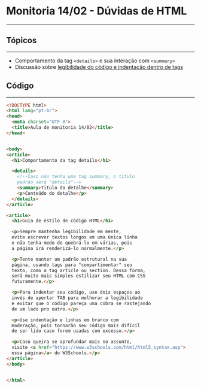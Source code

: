 # Monitoria 14/02 - Dúvidas de HTML

---

## Tópicos
---

-  Comportamento da tag `<details>` e sua interação com `<summary>`
-  Discussão sobre [legibilidade do código e indentação dentro de tags](https://www.w3schools.com/html/html5_syntax.asp)

## Código
---

```html
<!DOCTYPE html>
<html lang="pt-br">
<head>
  <meta charset="UTF-8">
  <title>Aula de monitoria 14/02</title>
</head>


<body>
<article>
  <h1>Comportamento da tag details</h1>

  <details>
    <!--Caso não tenha uma tag summary, o título
    padrão será "details"-->
    <summary>Titulo do detalhe</summary>
    <p>Conteúdo do detalhe</p>
  </details>
</article>

<article>
  <h1>Guia de estilo de código HTML</h1>

  <p>Sempre mantenha legibilidade em mente,
  evite escrever textos longos em uma única linha
  e não tenha medo de quebrá-lo em várias, pois
  a página irá renderizá-lo normalmente.</p>

  <p>Tente manter um padrão estrutural na sua
  página, usando tags para "compartimentar" seu
  texto, como a tag article ou section. Dessa forma, 
  será muito mais simples estilizar seu HTML com CSS
  futuramente.</p>

  <p>Para indentar seu código, use dois espaços ao
  invés de apertar TAB para melhorar a legibilidade
  e evitar que o código pareça uma cobra se rastejando
  de um lado pro outro.</p>

  <p>Use indentação e linhas em branco com
  moderação, pois tornarão seu código mais difícil
  de ser lido caso forem usadas com excesso.</p>

  <p>Caso queira se aprofundar mais no assunto,
  visite <a href="https://www.w3schools.com/html/html5_syntax.asp">
  essa página</a> do W3Schools.</p>
</article>
</body>


</html>


```